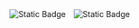 
<img alt="Static Badge" src="https://img.shields.io/badge/Minecraft_Version-1.20.2-blue?style=flat">　<img alt="Static Badge" src="https://img.shields.io/badge/Minecraft_Version-1.20.2-blue?style=flat">

